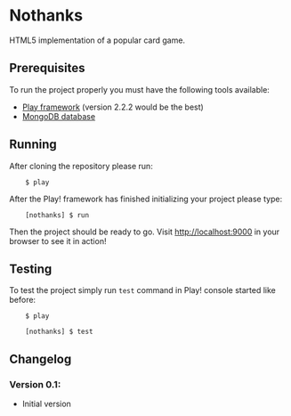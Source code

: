 # Nothanks

HTML5 implementation of a popular card game.

## Prerequisites

To run the project properly you must have the following tools available:

* [Play framework](http://www.playframework.com/) (version 2.2.2 would be the best)
* [MongoDB database](https://www.mongodb.org/)

## Running

After cloning the repository please run:

```
	$ play
```

After the Play! framework has finished initializing your project please type:

```
	[nothanks] $ run
```

Then the project should be ready to go. Visit [http://localhost:9000](http://localhost:9000) in your browser to see it in action!

## Testing

To test the project simply run `test` command in Play! console started like before:

```
	$ play

	[nothanks] $ test
```

## Changelog

### Version 0.1:
* Initial version